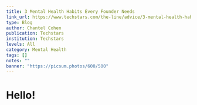 ```yaml
---
title: 3 Mental Health Habits Every Founder Needs
link_url: https://www.techstars.com/the-line/advice/3-mental-health-habits-every-founder-needs
type: Blog
author: Chantel Cohen
publication: Techstars
institution: Techstars
levels: All
category: Mental Health
tags: []
notes: ""
banner: "https://picsum.photos/600/500"
---
```


# Hello!
